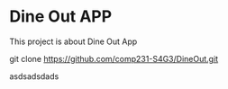 <h1> Dine Out APP </h1>

<p> This project is about Dine Out App </p>

git clone https://github.com/comp231-S4G3/DineOut.git

asdsadsdads